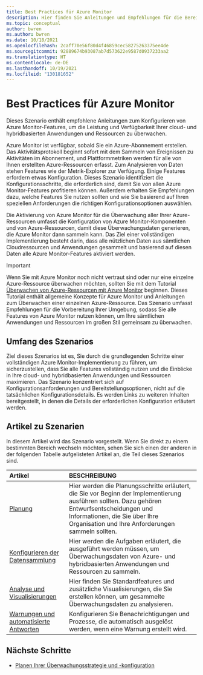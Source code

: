 ```yaml
---
title: Best Practices für Azure Monitor
description: Hier finden Sie Anleitungen und Empfehlungen für die Bereitstellung von Azure Monitor.
ms.topic: conceptual
author: bwren
ms.author: bwren
ms.date: 10/18/2021
ms.openlocfilehash: 2caff70e56f80d4f46859cec58275263375ee4de
ms.sourcegitcommit: 92889674b93087ab7d573622e9587d0937233aa2
ms.translationtype: HT
ms.contentlocale: de-DE
ms.lasthandoff: 10/19/2021
ms.locfileid: "130181652"
---
```

# <a name="azure-monitor-best-practices"></a>Best Practices für Azure Monitor
Dieses Szenario enthält empfohlene Anleitungen zum Konfigurieren von Azure Monitor-Features, um die Leistung und Verfügbarkeit Ihrer cloud- und hybridbasierten Anwendungen und Ressourcen zu überwachen. 

Azure Monitor ist verfügbar, sobald Sie ein Azure-Abonnement erstellen. Das Aktivitätsprotokoll beginnt sofort mit dem Sammeln von Ereignissen zu Aktivitäten im Abonnement, und Plattformmetriken werden für alle von Ihnen erstellten Azure-Ressourcen erfasst. Zum Analysieren von Daten stehen Features wie der Metrik-Explorer zur Verfügung. Einige Features erfordern etwas Konfiguration. Dieses Szenario identifiziert die Konfigurationsschritte, die erforderlich sind, damit Sie von allen Azure Monitor-Features profitieren können. Außerdem erhalten Sie Empfehlungen dazu, welche Features Sie nutzen sollten und wie Sie basierend auf Ihren speziellen Anforderungen die richtigen Konfigurationsoptionen auswählen.

Die Aktivierung von Azure Monitor für die Überwachung aller Ihrer Azure-Ressourcen umfasst die Konfiguration von Azure Monitor-Komponenten und von Azure-Ressourcen, damit diese Überwachungsdaten generieren, die Azure Monitor dann sammeln kann. Das Ziel einer vollständigen Implementierung besteht darin, dass alle nützlichen Daten aus sämtlichen Cloudressourcen und Anwendungen gesammelt und basierend auf diesen Daten alle Azure Monitor-Features aktiviert werden.


> [!IMPORTANT]
> Wenn Sie mit Azure Monitor noch nicht vertraut sind oder nur eine einzelne Azure-Ressource überwachen möchten, sollten Sie mit dem Tutorial [Überwachen von Azure-Ressourcen mit Azure Monitor](/essentials/monitor-azure-resource.md) beginnen. Dieses Tutorial enthält allgemeine Konzepte für Azure Monitor und Anleitungen zum Überwachen einer einzelnen Azure-Ressource. Das Szenario umfasst Empfehlungen für die Vorbereitung Ihrer Umgebung, sodass Sie alle Features von Azure Monitor nutzen können, um Ihre sämtlichen Anwendungen und Ressourcen im großen Stil gemeinsam zu überwachen.

## <a name="scope-of-the-scenario"></a>Umfang des Szenarios
Ziel dieses Szenarios ist es, Sie durch die grundlegenden Schritte einer vollständigen Azure Monitor-Implementierung zu führen, um sicherzustellen, dass Sie alle Features vollständig nutzen und die Einblicke in Ihre cloud- und hybridbasierten Anwendungen und Ressourcen maximieren. Das Szenario konzentriert sich auf Konfigurationsanforderungen und Bereitstellungsoptionen, nicht auf die tatsächlichen Konfigurationsdetails. Es werden Links zu weiteren Inhalten bereitgestellt, in denen die Details der erforderlichen Konfiguration erläutert werden.

## <a name="scenario-articles"></a>Artikel zu Szenarien
In diesem Artikel wird das Szenario vorgestellt. Wenn Sie direkt zu einem bestimmten Bereich wechseln möchten, sehen Sie sich einen der anderen in der folgenden Tabelle aufgelisteten Artikel an, die Teil dieses Szenarios sind.

| Artikel | BESCHREIBUNG |
|:---|:---|
| [Planung](best-practices-plan.md)  | Hier werden die Planungsschritte erläutert, die Sie vor Beginn der Implementierung ausführen sollten. Dazu gehören Entwurfsentscheidungen und Informationen, die Sie über Ihre Organisation und Ihre Anforderungen sammeln sollten. |
| [Konfigurieren der Datensammlung](best-practices-data-collection.md) | Hier werden die Aufgaben erläutert, die ausgeführt werden müssen, um Überwachungsdaten von Azure- und hybridbasierten Anwendungen und Ressourcen zu sammeln. |
| [Analyse und Visualisierungen](best-practices-analysis.md) | Hier finden Sie Standardfeatures und zusätzliche Visualisierungen, die Sie erstellen können, um gesammelte Überwachungsdaten zu analysieren. |
| [Warnungen und automatisierte Antworten](best-practices-alerts.md) | Konfigurieren Sie Benachrichtigungen und Prozesse, die automatisch ausgelöst werden, wenn eine Warnung erstellt wird. |




## <a name="next-steps"></a>Nächste Schritte

- [Planen Ihrer Überwachungsstrategie und -konfiguration](best-practices-plan.md)